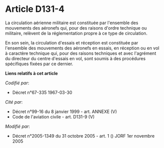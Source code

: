 # Article D131-4

La circulation aérienne militaire est constituée par l'ensemble des mouvements des aéronefs qui, pour des raisons d'ordre
technique ou militaire, relèvent de la réglementation propre à ce type de circulation.

En son sein, la circulation d'essais et réception est constituée par l'ensemble des mouvements des aéronefs en essais, en
réception ou en vol à caractère technique qui, pour des raisons techniques et avec l'agrément du directeur du centre d'essais
en vol, sont soumis à des procédures spécifiques fixées par ce dernier.

**Liens relatifs à cet article**

_Codifié par_:

  - Décret n°67-335 1967-03-30

_Cité par_:

  - Décret n°99-16 du 8 janvier 1999 - art. ANNEXE (V)
  - Code de l'aviation civile - art. D131-9 (V)

_Modifié par_:

  - Décret n°2005-1349 du 31 octobre 2005 - art. 1 () JORF 1er novembre 2005
